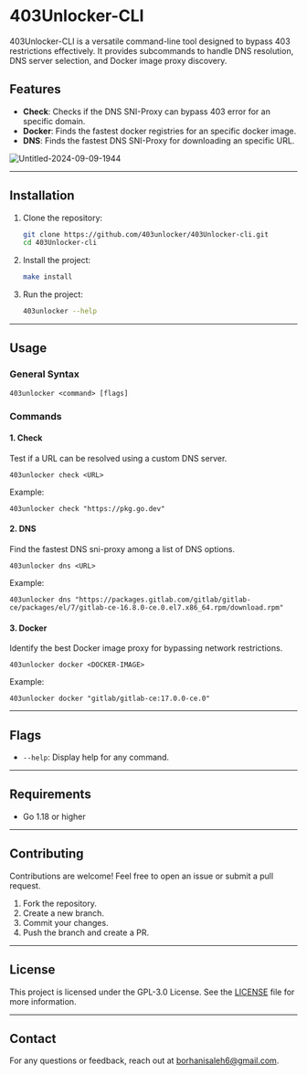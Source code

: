 # 403Unlocker-CLI

403Unlocker-CLI is a versatile command-line tool designed to bypass 403 restrictions effectively. It provides subcommands to handle DNS resolution, DNS server selection, and Docker image proxy discovery.


## Features
- **Check**: Checks if the DNS SNI-Proxy can bypass 403 error for an specific domain.
- **Docker**: Finds the fastest docker registries for an specific docker image.
- **DNS**: Finds the fastest DNS SNI-Proxy for downloading an specific URL.

![Untitled-2024-09-09-1944](https://github.com/user-attachments/assets/611f7495-480d-4f33-aef7-4674de331751)


---

## Installation

1. Clone the repository:
   ```bash
   git clone https://github.com/403unlocker/403Unlocker-cli.git
   cd 403Unlocker-cli
   ```
2. Install the project:
   ```bash
   make install
   ```

3. Run the project:
   ```bash
   403unlocker --help
   ```
---

## Usage

### General Syntax
```
403unlocker <command> [flags]
```

### Commands

#### 1. Check
Test if a URL can be resolved using a custom DNS server.
```
403unlocker check <URL>
```
Example:
```
403unlocker check "https://pkg.go.dev"
```

#### 2. DNS
Find the fastest DNS sni-proxy among a list of DNS options.
```
403unlocker dns <URL>
```

Example:
```
403unlocker dns "https://packages.gitlab.com/gitlab/gitlab-ce/packages/el/7/gitlab-ce-16.8.0-ce.0.el7.x86_64.rpm/download.rpm"
```

#### 3. Docker
Identify the best Docker image proxy for bypassing network restrictions.
```
403unlocker docker <DOCKER-IMAGE>
```

Example:
```
403unlocker docker "gitlab/gitlab-ce:17.0.0-ce.0"
```


---

## Flags
- `--help`: Display help for any command.

---

## Requirements
- Go 1.18 or higher

---

## Contributing
Contributions are welcome! Feel free to open an issue or submit a pull request.

1. Fork the repository.
2. Create a new branch.
3. Commit your changes.
4. Push the branch and create a PR.

---

## License
This project is licensed under the GPL-3.0 License. See the [LICENSE](https://github.com/403unlocker/403Unlocker-cli/blob/main/LICENSE) file for more information.

---

## Contact
For any questions or feedback, reach out at [borhanisaleh6@gmail.com](mailto:borhanisaleh6@gmail.com).
